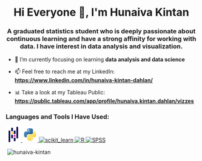 <h1 align="center">Hi Everyone 👋, I'm Hunaiva Kintan</h1>
<h3 align="center">A graduated statistics student who is deeply passionate about continuous learning and have a strong affinity for working with data. I have interest in data analysis and visualization.</h3>


- 🌱 I’m currently focusing on learning **data analysis and data science**

- 📫 Feel free to reach me at my LinkedIn: **https://www.linkedin.com/in/hunaiva-kintan-dahlan/**
- 📊 Take a look at my Tableau Public: **https://public.tableau.com/app/profile/hunaiva.kintan.dahlan/vizzes**

<h3 align="left">Languages and Tools I Have Used:</h3>
<p align="left"> <a href="https://pandas.pydata.org/" target="_blank" rel="noreferrer"> <img src="https://raw.githubusercontent.com/devicons/devicon/2ae2a900d2f041da66e950e4d48052658d850630/icons/pandas/pandas-original.svg" alt="pandas" width="40" height="40"/> </a> <a href="https://www.python.org" target="_blank" rel="noreferrer"> <img src="https://raw.githubusercontent.com/devicons/devicon/master/icons/python/python-original.svg" alt="python" width="40" height="40"/> </a> <a href="https://scikit-learn.org/" target="_blank" rel="noreferrer"> <img src="https://upload.wikimedia.org/wikipedia/commons/0/05/Scikit_learn_logo_small.svg" alt="scikit_learn" width="40" height="40"/> </a> <a href="https://www.r-project.org/" target="_blank" rel="noreferrer"> <img src="https://cdn.jsdelivr.net/gh/devicons/devicon/icons/r/r-original.svg" alt="R" width="40" height="40"/> </a> <a href="https://www.ibm.com/spss" target="_blank" rel="noreferrer"> <img src="https://cdn.jsdelivr.net/gh/devicons/devicon/icons/spss/spss-original.svg" alt="SPSS" width="40" height="40"/> </a> </p>

<p>&nbsp;<img align="center" src="https://github-readme-stats.vercel.app/api?username=hunaiva-kintan&show_icons=true&locale=en" alt="hunaiva-kintan" /></p>

